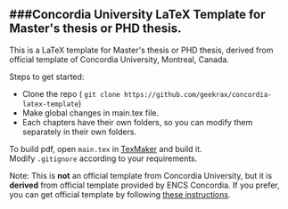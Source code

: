 ###Concordia University LaTeX Template for Master's thesis or PHD thesis.
-------------------------------------------------------------------------

This is a LaTeX template for Master's thesis or PHD thesis, derived from official template of Concordia University, Montreal, Canada.

Steps to get started:
- Clone the repo ( `git clone https://github.com/geekrax/concordia-latex-template`)
- Make global changes in main.tex file.
- Each chapters have their own folders, so you can modify them separately in their own folders.

To build pdf, open `main.tex` in [TexMaker](http://www.xm1math.net/texmaker/) and build it.  
Modify `.gitignore` according to your requirements.


Note: This is **not** an official template from Concordia University, but it is **derived** from official template provided by ENCS Concordia. If you prefer, you can get official template by following [these instructions](https://aits.encs.concordia.ca/helpdesk/faq/showfaq.php?id=138).
